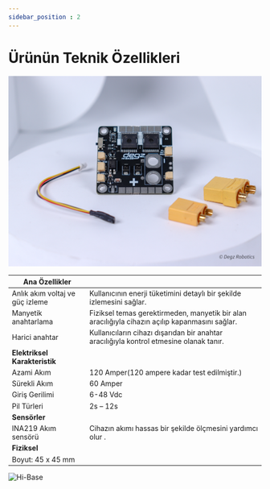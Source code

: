 ```yaml
---
sidebar_position : 2
---
```


# Ürünün Teknik Özellikleri

![Hi-Base](./image/hibase-gucdagıtım-karti-11.jpg) 

|      Ana Özellikler           |              |
|--------------------------|-----------------------|
|Anlık akım voltaj ve güç izleme|Kullanıcının enerji tüketimini detaylı bir şekilde izlemesini sağlar.|
|Manyetik anahtarlama|Fiziksel temas gerektirmeden, manyetik bir alan aracılığıyla cihazın açılıp kapanmasını sağlar.|
|Harici anahtar|Kullanıcıların cihazı dışarıdan bir anahtar aracılığıyla kontrol etmesine olanak tanır.|
|**Elektriksel Karakteristik**|
|Azami Akım| 120 Amper(120 ampere kadar test edilmiştir.)|
|Sürekli Akım| 60 Amper|
|Giriş Gerilimi| 6-48 Vdc|
|Pil Türleri| 2s – 12s|
|**Sensörler**|
|INA219 Akım sensörü|	Cihazın akımı hassas bir şekilde ölçmesini yardımcı olur .|
|**Fiziksel**|
|Boyut: 45 x 45 mm|


![Hi-Base](./image/hıbase-tablo.png) 
